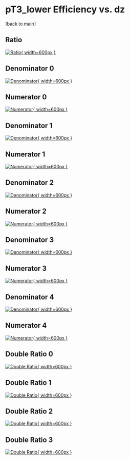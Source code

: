 # pT3_lower Efficiency vs. dz

[[back to main](./)]



## Ratio

[![Ratio](../mtv/var/pT3_lower_xtr_13_1_eff_dz.png){ width=600px }](../mtv/var/pT3_lower_xtr_13_1_eff_dz.pdf)

## Denominator 0

[![Denominator](../mtv/den/pT3_lower_xtr_13_1_eff_dz_den0.png){ width=600px }](../mtv/den/pT3_lower_xtr_13_1_eff_dz_den0.pdf)

## Numerator 0

[![Numerator](../mtv/num/pT3_lower_xtr_13_1_eff_dz_num0.png){ width=600px }](../mtv/num/pT3_lower_xtr_13_1_eff_dz_num0.pdf)

## Denominator 1

[![Denominator](../mtv/den/pT3_lower_xtr_13_1_eff_dz_den1.png){ width=600px }](../mtv/den/pT3_lower_xtr_13_1_eff_dz_den1.pdf)

## Numerator 1

[![Numerator](../mtv/num/pT3_lower_xtr_13_1_eff_dz_num1.png){ width=600px }](../mtv/num/pT3_lower_xtr_13_1_eff_dz_num1.pdf)

## Denominator 2

[![Denominator](../mtv/den/pT3_lower_xtr_13_1_eff_dz_den2.png){ width=600px }](../mtv/den/pT3_lower_xtr_13_1_eff_dz_den2.pdf)

## Numerator 2

[![Numerator](../mtv/num/pT3_lower_xtr_13_1_eff_dz_num2.png){ width=600px }](../mtv/num/pT3_lower_xtr_13_1_eff_dz_num2.pdf)

## Denominator 3

[![Denominator](../mtv/den/pT3_lower_xtr_13_1_eff_dz_den3.png){ width=600px }](../mtv/den/pT3_lower_xtr_13_1_eff_dz_den3.pdf)

## Numerator 3

[![Numerator](../mtv/num/pT3_lower_xtr_13_1_eff_dz_num3.png){ width=600px }](../mtv/num/pT3_lower_xtr_13_1_eff_dz_num3.pdf)

## Denominator 4

[![Denominator](../mtv/den/pT3_lower_xtr_13_1_eff_dz_den4.png){ width=600px }](../mtv/den/pT3_lower_xtr_13_1_eff_dz_den4.pdf)

## Numerator 4

[![Numerator](../mtv/num/pT3_lower_xtr_13_1_eff_dz_num4.png){ width=600px }](../mtv/num/pT3_lower_xtr_13_1_eff_dz_num4.pdf)

## Double Ratio 0

[![Double Ratio](../mtv/ratio/pT3_lower_xtr_13_1_eff_dz_ratio0.png){ width=600px }](../mtv/ratio/pT3_lower_xtr_13_1_eff_dz_ratio0.pdf)

## Double Ratio 1

[![Double Ratio](../mtv/ratio/pT3_lower_xtr_13_1_eff_dz_ratio1.png){ width=600px }](../mtv/ratio/pT3_lower_xtr_13_1_eff_dz_ratio1.pdf)

## Double Ratio 2

[![Double Ratio](../mtv/ratio/pT3_lower_xtr_13_1_eff_dz_ratio2.png){ width=600px }](../mtv/ratio/pT3_lower_xtr_13_1_eff_dz_ratio2.pdf)

## Double Ratio 3

[![Double Ratio](../mtv/ratio/pT3_lower_xtr_13_1_eff_dz_ratio3.png){ width=600px }](../mtv/ratio/pT3_lower_xtr_13_1_eff_dz_ratio3.pdf)


